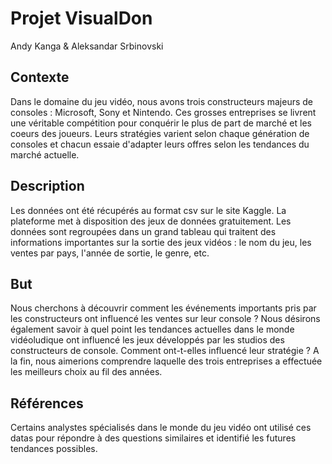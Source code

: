 # Projet VisualDon
Andy Kanga & Aleksandar Srbinovski
## Contexte
Dans le domaine du jeu vidéo, nous avons trois constructeurs majeurs de consoles : Microsoft, Sony et Nintendo. Ces grosses entreprises se livrent une véritable compétition pour conquérir le plus de part de marché et les coeurs des joueurs. Leurs stratégies varient selon chaque génération de consoles et chacun essaie d'adapter leurs offres selon les tendances du marché actuelle.
## Description
Les données ont été récupérés au format csv sur le site Kaggle. La plateforme met à disposition des jeux de données gratuitement. Les données sont regroupées dans un grand tableau qui traitent des informations importantes sur la sortie des jeux vidéos : le nom du jeu, les ventes par pays, l'année de sortie, le genre, etc. 
## But
Nous cherchons à découvrir comment les événements importants pris par les constructeurs ont influencé les ventes sur leur console ? Nous désirons également savoir à quel point les tendances actuelles dans le monde vidéoludique ont influencé les jeux développés par les studios des constructeurs de console. Comment ont-t-elles influencé leur stratégie ? A la fin, nous aimerions comprendre laquelle des trois entreprises a effectuée les meilleurs choix au fil des années.
## Références
Certains analystes spécialisés dans le monde du jeu vidéo ont utilisé ces datas pour répondre à des questions similaires et identifié les futures tendances possibles. 



